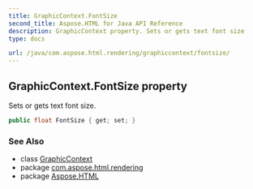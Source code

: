 ```yaml
---
title: GraphicContext.FontSize
second_title: Aspose.HTML for Java API Reference
description: GraphicContext property. Sets or gets text font size
type: docs

url: /java/com.aspose.html.rendering/graphiccontext/fontsize/
---
```

## GraphicContext.FontSize property

Sets or gets text font size.

```java
public float FontSize { get; set; }
```

### See Also

* class [GraphicContext](../)
* package [com.aspose.html.rendering](../../../com.aspose.html.rendering/)
* package [Aspose.HTML](../../../)

